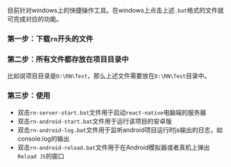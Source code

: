 
目前针对windows上的快捷操作工具。在windows上点击上述`.bat`格式的文件就可完成对应的功能。

### 第一步：下载`rn`开头的文件
### 第二步：所有文件都存放在项目目录中
比如说项目目录是`D:\RN\Test`，那么上述文件需要放在`D:\RN\Test`目录中。

### 第三步：使用
- 双击`rn-server-start.bat`文件用于启动`react-native`电脑端的服务器
- 双击`rn-android-start.bat`文件用于运行该项目的安卓版
- 双击`rn-android-log.bat`文件用于监听android项目运行时js输出的日志，如console.log的输出
- 双击`rn-android-reload.bat`文件用于在Android模拟器或者真机上弹出`Reload JS`的窗口
